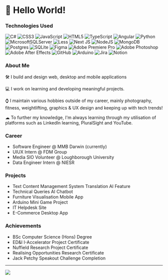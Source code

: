 
# 👋 Hello World!

### Technologies Used
![C#](https://img.shields.io/badge/c%23-%23239120.svg?style=flat-square&logo=csharp&logoColor=white) ![CSS3](https://img.shields.io/badge/css3-%231572B6.svg?style=flat-square&logo=css3&logoColor=white) ![JavaScript](https://img.shields.io/badge/javascript-%23323330.svg?style=flat-square&logo=javascript&logoColor=%23F7DF1E) ![HTML5](https://img.shields.io/badge/html5-%23E34F26.svg?style=flat-square&logo=html5&logoColor=white) ![TypeScript](https://img.shields.io/badge/typescript-%23007ACC.svg?style=flat-square&logo=typescript&logoColor=white) ![Angular](https://img.shields.io/badge/angular-%23DD0031.svg?style=flat-square&logo=angular&logoColor=white) ![Python](https://img.shields.io/badge/python-3670A0?style=flat-square&logo=python&logoColor=ffdd54) ![MicrosoftSQLServer](https://img.shields.io/badge/Microsoft%20SQL%20Server-CC2927?style=flat-square&logo=microsoft%20sql%20server&logoColor=white) ![Less](https://img.shields.io/badge/less-2B4C80?style=flat-square&logo=less&logoColor=white) ![Next JS](https://img.shields.io/badge/Next-black?style=flat-square&logo=next.js&logoColor=white) ![NodeJS](https://img.shields.io/badge/node.js-6DA55F?style=flat-square&logo=node.js&logoColor=white) ![MongoDB](https://img.shields.io/badge/MongoDB-%234ea94b.svg?style=flat-square&logo=mongodb&logoColor=white) ![Postgres](https://img.shields.io/badge/postgres-%23316192.svg?style=flat-square&logo=postgresql&logoColor=white) ![SQLite](https://img.shields.io/badge/sqlite-%2307405e.svg?style=flat-square&logo=sqlite&logoColor=white) ![Figma](https://img.shields.io/badge/figma-%23F24E1E.svg?style=flat-square&logo=figma&logoColor=white) ![Adobe Premiere Pro](https://img.shields.io/badge/Adobe%20Premiere%20Pro-9999FF.svg?style=flat-square&logo=Adobe%20Premiere%20Pro&logoColor=white) ![Adobe Photoshop](https://img.shields.io/badge/adobe%20photoshop-%2331A8FF.svg?style=flat-square&logo=adobe%20photoshop&logoColor=white) ![Adobe After Effects](https://img.shields.io/badge/Adobe%20After%20Effects-9999FF.svg?style=flat-square&logo=Adobe%20After%20Effects&logoColor=white) ![GitHub](https://img.shields.io/badge/github-%23121011.svg?style=flat-square&logo=github&logoColor=white) ![Arduino](https://img.shields.io/badge/-Arduino-00979D?style=flat-square&logo=Arduino&logoColor=white) ![Jira](https://img.shields.io/badge/jira-%230A0FFF.svg?style=flat-square&logo=jira&logoColor=white) ![Notion](https://img.shields.io/badge/Notion-%23000000.svg?style=flat-square&logo=notion&logoColor=white)

### About Me 

🛠️ I build and design web, desktop and mobile applications

💻 I work on learning and developing meaningful projects.

⌚ I maintain various hobbies outside of my career, mainly photography, fitness, weightlifting, graphics & UX design and keeping up with tech trends!

☁ To further my knowledge, I'm always learning through my utilisation of platforms such as LinkedIn learning, PluralSight and YouTube.


### Career

- Software Engineer @ MMB Darwin (currently)
- UIUX Intern @ FDM Group
- Media SIO Volunteer @ Loughborough University
- Data Engineer Intern @ NIESR



### Projects

- Text Content Management System Translation AI Feature
- Technical Queries AI Chatbot
- Furniture Visualisation Mobile App
- Arduino Mini Game Project
- IT Helpdesk Site
- E-Commerce Desktop App


### Achievements

- BSc Computer Science (Hons) Degree
- ED&I I-Accelerator Project Certificate
- Nuffield Research Project Certificate
- Realising Opportunities Research Certificate
- Jack Petchy Speakout Challenge Completion

---
[![](https://visitcount.itsvg.in/api?id=jamesthanni&icon=0&color=7)](https://visitcount.itsvg.in)



